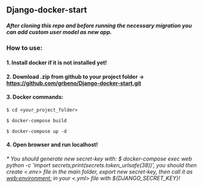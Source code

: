 ## Django-docker-start
##### After cloning this repo and before running the necessary migration you can add custom user model as new app.

### How to use:

#### 1. Install docker if it is not installed yet!

#### 2. Download .zip from github to your project folder -> https://github.com/grbeno/Django-docker-start.git

#### 3. Docker commands:

```$ cd <your_project_folder>``` 

```$ docker-compose build```

```$ docker-compose up -d```

#### 4. Open browser and run localhost!

###### * You should generate new secret-key with: $ docker-compose exec web python -c 'import secrets;print(secrets.token_urlsafe(38))', you should then create <.env> file in the main folder, export new secret-key, then call it as <web:environment:> in your <.yml> file with ${DJANGO_SECRET_KEY}!